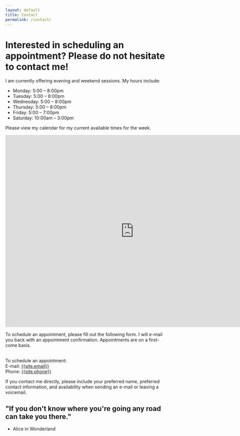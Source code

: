 ```yaml
---
layout: default
title: Contact
permalink: /contact/
---
```


# Interested in scheduling an appointment? Please do not hesitate to contact me!

I am currently offering evening and weekend sessions. My hours include:

* Monday:  5:00 – 8:00pm
* Tuesday:  5:00 – 8:00pm
* Wednesday:  5:00 – 8:00pm
* Thursday:  5:00 – 8:00pm
* Friday:  5:00 – 7:00pm
* Saturday:  10:00am – 3:00pm

Please view my calendar for my current available times for the week.

<div class="responsiveCal">
  <iframe src="https://calendar.google.com/calendar/embed?showTitle=0&amp;showPrint=0&amp;showTabs=0&amp;showCalendars=0&amp;height=600&amp;wkst=1&amp;bgcolor=%23FFFFFF&amp;src=en.usa%23holiday%40group.v.calendar.google.com&amp;color=%23333333&amp;ctz=America%2FChicago" style="border-width:0" width="800" height="600" frameborder="0" scrolling="no"></iframe>
</div>


To schedule an appointment, please fill out the following form. I will e-mail you back with an appointment confirmation. Appointments are on a first-come basis.

<br>To schedule an appointment:
<br>E-mail: [{{site.email}}](mailto:{{site.email}})
<br>Phone: [{{site.phone}}](tel:{{site.phone}})

If you contact me directly, please include your preferred name, preferred contact information, and availability when sending an e-mail or leaving a voicemail.

## "If you don't know where you're going any road can take you there." 
- Alice in Wonderland
